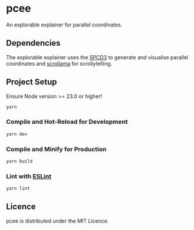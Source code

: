 # pcee

An explorable explainer for parallel coordinates.

## Dependencies

The explorable explainer uses the [SPCD3](https://github.com/tugraz-isds/spcd3) to generate and
visualise parallel coordinates and [scrollama](https://github.com/russellsamora/scrollama) for scrollytelling.


## Project Setup

Ensure Node version >= 23.0 or higher!

```sh
yarn
```

### Compile and Hot-Reload for Development

```sh
yarn dev
```

### Compile and Minify for Production

```sh
yarn build
```

### Lint with [ESLint](https://eslint.org/)

```sh
yarn lint
```

## Licence

pcee is distributed under the MIT Licence.